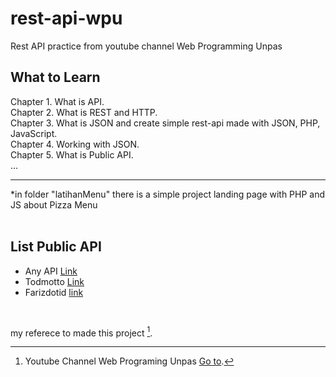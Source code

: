 # rest-api-wpu
Rest API practice from youtube channel Web Programming Unpas

## What to Learn
Chapter 1. What is API.<br>
Chapter 2. What is REST and HTTP.<br>
Chapter 3. What is JSON and create simple rest-api made with JSON, PHP, JavaScript.<br>
Chapter 4. Working with JSON.<br>
Chapter 5. What is Public API.<br>
...
<hr>
*in folder "latihanMenu" there is a simple project landing page with PHP and JS about Pizza Menu
<br>
<br>

## List Public API
- Any API [Link](https://any-api.com/)
- Todmotto [Link](https://github.com/toddmotto/public-apis)
- Farizdotid [link](https://github.com/farizdotid/DAFTAR-API-LOKAL-INDONESIA)

<br>

my referece to made this project [^note].
[^note]:
    Youtube Channel Web Programing Unpas [Go to](https://www.youtube.com/channel/UCkXmLjEr95LVtGuIm3l2dPg).
